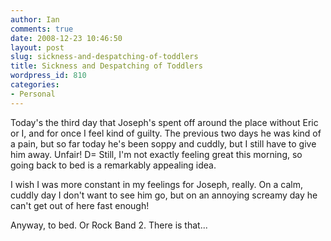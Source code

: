 ```yaml
---
author: Ian
comments: true
date: 2008-12-23 10:46:50
layout: post
slug: sickness-and-despatching-of-toddlers
title: Sickness and Despatching of Toddlers
wordpress_id: 810
categories:
- Personal
---
```


Today's the third day that Joseph's spent off around the place without Eric or I, and for once I feel kind of guilty.  The previous two days he was kind of a pain, but so far today he's been soppy and cuddly, but I still have to give him away.  Unfair! D=  Still, I'm not exactly feeling great this morning, so going back to bed is a remarkably appealing idea.

I wish I was more constant in my feelings for Joseph, really.  On a calm, cuddly day I don't want to see him go, but on an annoying screamy day he can't get out of here fast enough!

Anyway, to bed.  Or Rock Band 2.  There is that...

